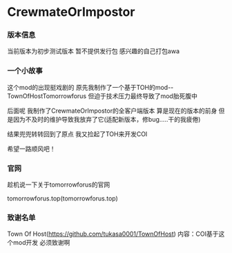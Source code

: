 # CrewmateOrImpostor 
 
### 版本信息
当前版本为初步测试版本 
暂不提供发行包 
感兴趣的自己打包awa
 
### 一个小故事 
这个mod的出现挺戏剧的
原先我制作了一个基于TOH的mod--TownOfHostTomorrowforus 
但迫于技术压力最终导致了mod胎死腹中
 
后面呢 
我制作了CrewmateOrImpostor的全客户端版本 算是现在的版本的前身 
但是因为不及时的维护导致我放弃了它(适配新版本，修bug.....干的我疲倦)
 
结果兜兜转转回到了原点 我又捡起了TOH来开发COI 
 
希望一路顺风吧！
 
### 官网 
趁机说一下关于tomorrowforus的官网 
 
tomorrowforus.top(tomorrowforus.top) 
 
### 致谢名单 


Town Of Host(https://github.com/tukasa0001/TownOfHost) 
内容：COI基于这个mod开发 必须致谢啊 

